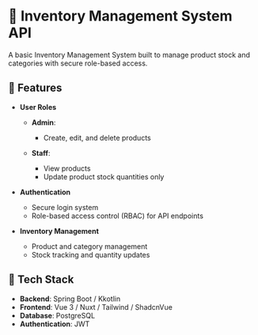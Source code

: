 # 🧾 Inventory Management System API

A basic Inventory Management System built to manage product stock and categories with secure role-based access.

## 📌 Features

* **User Roles**

  * **Admin**:

    * Create, edit, and delete products
  * **Staff**:

    * View products
    * Update product stock quantities only

* **Authentication**

  * Secure login system
  * Role-based access control (RBAC) for API endpoints

* **Inventory Management**

  * Product and category management
  * Stock tracking and quantity updates

## 🚀 Tech Stack

* **Backend**: Spring Boot / Kkotlin
* **Frontend**: Vue 3 / Nuxt / Tailwind / ShadcnVue
* **Database**: PostgreSQL
* **Authentication**: JWT 
